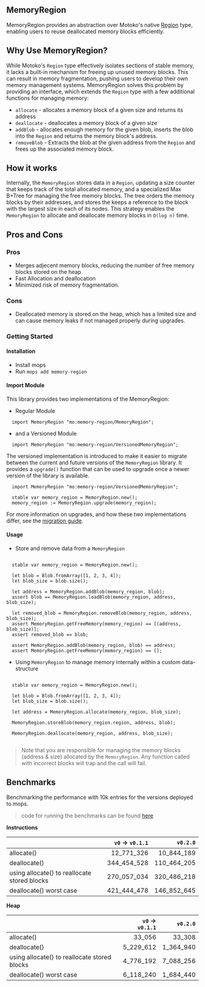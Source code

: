 ## MemoryRegion
MemoryRegion provides an abstraction over Motoko's native [Region](https://internetcomputer.org/docs/current/motoko/main/base/Region/) type, enabling users to reuse deallocated memory blocks efficiently.

## Why Use MemoryRegion?
While Motoko's `Region` type effectively isolates sections of stable memory, it lacks a built-in mechanism for freeing up unused memory blocks. This can result in memory fragmentation, pushing users to develop their own memory management systems. MemoryRegion solves this problem by providing an interface, which extends the `Region` type with a few additional functions for managing memory:
  - `allocate` - allocates a memory block of a given size and returns its address
  - `deallocate` - deallocates a memory block of a given size
  - `addBlob` - allocates enough memory for the given blob, inserts the blob into the `Region` and returns the memory block's address.
  - `removeBlob` - Extracts the blob at the given address from the `Region` and frees up the associated memory block.


## How it works
Internally, the `MemoryRegion` stores data in a `Region`, updating a size counter that keeps track of the total allocated memory, and a specialized Max B+Tree for managing the free memory blocks.
The tree orders the memory blocks by their addresses, and stores the keeps a reference to the block with the largest size in each of its nodes. This strategy enables the `MemoryRegion` to allocate and deallocate memory blocks in `O(log n)` time.

## Pros and Cons
### Pros
- Merges adjecent memory blocks, reducing the number of free memory blocks stored on the heap
- Fast Allocation and deallocation
- Minimized risk of memory fragmentation.

### Cons
- Deallocated memory is stored on the heap, which has a limited size and can cause memory leaks if not managed properly during upgrades.

### Getting Started
#### Installation
- Install mops
- Run `mops add memory-region`

#### Import Module

This library provides two implementations of the MemoryRegion:
- Regular Module 
```motoko
  import MemoryRegion "mo:memory-region/MemoryRegion";
```
- and a Versioned Module
```motoko
  import MemoryRegion "mo:memory-region/VersionedMemoryRegion";
```

The versioned implementation is introduced to make it easier to migrate between the current and future versions of the `MemoryRegion` library. It provides a `upgrade()` function that can be used to upgrade once a newer version of the library is available.

```motoko
  import MemoryRegion "mo:memory-region/VersionedMemoryRegion";

  stable var memory_region = MemoryRegion.new();
  memory_region := MemoryRegion.upgrade(memory_region);
```
For more information on upgrades, and how these two implementations differ, see the [migration guide](migration.md).

#### Usage

- Store and remove data from a `MemoryRegion`
```motoko

  stable var memory_region = MemoryRegion.new();

  let blob = Blob.fromArray([1, 2, 3, 4]);
  let blob_size = blob.size();

  let address = MemoryRegion.addBlob(memory_region, blob);
  assert blob == MemoryRegion.loadBlob(memory_region, address, blob_size);

  let removed_blob = MemoryRegion.removeBlob(memory_region, address, blob_size);
  assert MemoryRegion.getFreeMemory(memory_region) == [(address, blob_size)];
  assert removed_blob == blob;

  assert MemoryRegion.addBlob(memory_region, blob) == address;
  assert MemoryRegion.getFreeMemory(memory_region) == [];
```

- Using `MemoryRegion` to manage memory internally within a custom data-structure
```motoko

  stable var memory_region = MemoryRegion.new();

  let blob = Blob.fromArray([1, 2, 3, 4]);
  let blob_size = blob.size();

  let address = MemoryRegion.allocate(memory_region, blob_size);

  MemoryRegion.storeBlob(memory_region.region, address, blob);

  MemoryRegion.deallocate(memory_region, address, blob_size);
  
```
> Note that you are responsible for managing the memory blocks (address & size) allocated by the `MemoryRegion`. 
> Any function called with incorrect blocks will trap and the call will fail.

## Benchmarks

Benchmarking the performance with 10k entries for the versions deployed to mops.

> code for running the benchmarks can be found [here](./bench/MemoryRegion.bench.mo)

**Instructions**

|                         | `v0` -> `v0.1.1` |  `v0.2.0` |
| :---------------------- | ------------: | ----------: |
| allocate()              |    12_771_326 |  10_844_189 |
| deallocate()            |   344_454_528 | 110_464_205 |
| using allocate() to reallocate stored blocks |   270_057_034 | 320_486_218 |
| deallocate() worst case |   421_444_478 | 146_852_645 |

**Heap**

|                         | `v0` -> `v0.1.1` | `v0.2.0` |
| :---------------------- | ------------: | ---------: |
| allocate()              |        33_056 |     33_308 |
| deallocate()            |     5_229_612 |  1_364_940 |
| using allocate() to reallocate stored blocks |     4_776_192 |  7_088_256 |
| deallocate() worst case |     6_118_240 |  1_684_440 |

